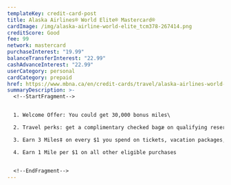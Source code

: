 ```yaml
---
templateKey: credit-card-post
title: Alaska Airlines® World Elite® Mastercard®
cardImage: /img/alaska-airline-world-elite_tcm378-267414.png
creditScore: Good
fee: 99
network: mastercard
purchaseInterest: "19.99"
balanceTransferInterest: "22.99"
cashAdvanceInterest: "22.99"
userCategory: personal
cardCategory: prepaid
href: https://www.mbna.ca/en/credit-cards/travel/alaska-airlines-world-elite-mastercard/
summaryDescription: >-
  <!--StartFragment-->


  1. Welcome Offer: You could get 30,000 bonus miles\

  2. Travel perks: get a complimentary checked bagæ on qualifying reservations, additional price protection on fares while earning Miles on eligible purchases toward flights and rewards\

  3. Earn 3 Miles‡ on every $1 you spend on tickets, vacation packages, and cargo services from Alaska Airlines\

  4. Earn 1 Mile per $1 on all other eligible purchases


  <!--EndFragment-->
---
```

